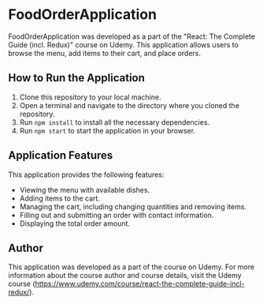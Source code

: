 # FoodOrderApplication

FoodOrderApplication was developed as a part of the "React: The Complete Guide (incl. Redux)" course on Udemy. This application allows users to browse the menu, add items to their cart, and place orders.

## How to Run the Application

1. Clone this repository to your local machine.
2. Open a terminal and navigate to the directory where you cloned the repository.
3. Run `npm install` to install all the necessary dependencies.
4. Run `npm start` to start the application in your browser.

## Application Features

This application provides the following features:

- Viewing the menu with available dishes.
- Adding items to the cart.
- Managing the cart, including changing quantities and removing items.
- Filling out and submitting an order with contact information.
- Displaying the total order amount.

## Author

This application was developed as a part of the course on Udemy. For more information about the course author and course details, visit the Udemy course (https://www.udemy.com/course/react-the-complete-guide-incl-redux/).


